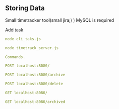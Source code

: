 ## Storing Data

Small timetracker tool(small jira;) )
MySQL is required

Add task

```yaml
node cli_taks.js
```

```yaml
node timetrack_server.js

Commands.

POST localhost:8080/

POST localhost:8080/archive

POST localhost:8080/delete

GET localhost:8080/

GET localhost:8080/archived

```
